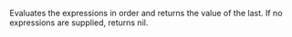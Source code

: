   Evaluates the expressions in order and returns the value of
  the last. If no expressions are supplied, returns nil.